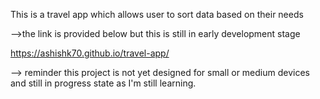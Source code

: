This is a travel app which allows user to sort data based on their needs

-->the link is provided below but this is still in early development stage

https://ashishk70.github.io/travel-app/

--> reminder this project is not yet designed for small or medium devices and still in progress state as I'm still learning.
